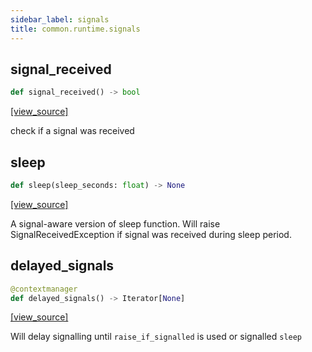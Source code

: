 ```yaml
---
sidebar_label: signals
title: common.runtime.signals
---
```


## signal\_received

```python
def signal_received() -> bool
```

[[view_source]](https://github.com/dlt-hub/dlt/blob/e9c9ecfa8a644fdb516dd74aabca3bf75bafb154/dlt/common/runtime/signals.py#L35)

check if a signal was received

## sleep

```python
def sleep(sleep_seconds: float) -> None
```

[[view_source]](https://github.com/dlt-hub/dlt/blob/e9c9ecfa8a644fdb516dd74aabca3bf75bafb154/dlt/common/runtime/signals.py#L40)

A signal-aware version of sleep function. Will raise SignalReceivedException if signal was received during sleep period.

## delayed\_signals

```python
@contextmanager
def delayed_signals() -> Iterator[None]
```

[[view_source]](https://github.com/dlt-hub/dlt/blob/e9c9ecfa8a644fdb516dd74aabca3bf75bafb154/dlt/common/runtime/signals.py#L51)

Will delay signalling until `raise_if_signalled` is used or signalled `sleep`

